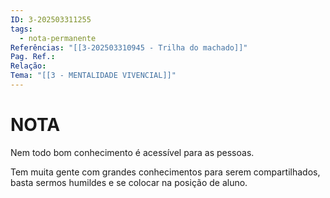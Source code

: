 ```yaml
---
ID: 3-202503311255
tags:
  - nota-permanente
Referências: "[[3-202503310945 - Trilha do machado]]"
Pag. Ref.: 
Relação: 
Tema: "[[3 - MENTALIDADE VIVENCIAL]]"
---
```

# NOTA 

Nem todo bom conhecimento é acessível para as pessoas.

Tem muita gente com grandes conhecimentos para serem compartilhados, basta sermos humildes e se colocar na posição de aluno.

